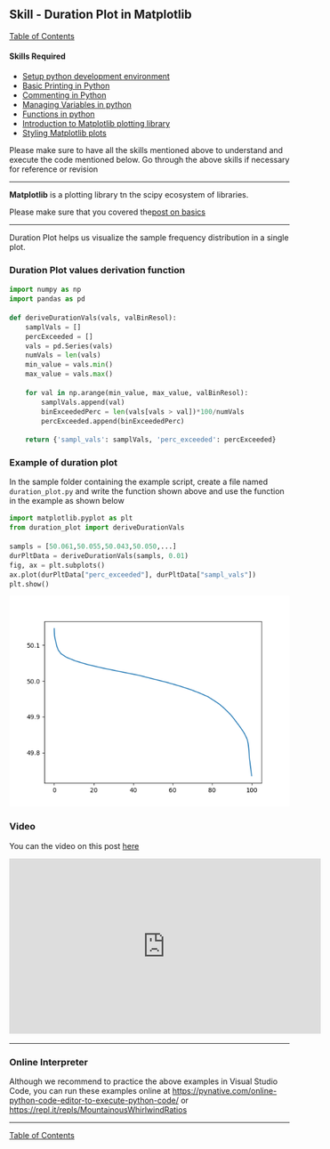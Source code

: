 ## Skill - Duration Plot in Matplotlib
[Table of Contents](https://nagasudhir.blogspot.com/2020/04/taming-python-table-of-contents.html)
#### Skills Required
* [Setup python development environment](https://nagasudhir.blogspot.com/2020/04/setup-python-development-environment_14.html)
* [Basic Printing in Python](https://nagasudhir.blogspot.com/2020/04/basic-printing-in-python.html)
* [Commenting in Python](https://nagasudhir.blogspot.com/2020/04/comments-in-python.html)
* [Managing Variables in python](https://nagasudhir.blogspot.com/2020/04/managing-variables-in-python.html)
* [Functions in python](https://nagasudhir.blogspot.com/2020/05/fucntions-in-python.html)
* [Introduction to Matplotlib plotting library](https://nagasudhir.blogspot.com/2020/05/intro-to-matplotlib.html)
* [Styling Matplotlib plots](https://nagasudhir.blogspot.com/2020/05/styling-matplotlib-plots.html)

Please make sure to have all the skills mentioned above to understand and execute the code mentioned below. Go through the above skills if necessary for reference or revision

<hr/>

**Matplotlib** is a plotting library tn the scipy ecosystem of libraries.

Please make sure that you covered the[post on basics](https://nagasudhir.blogspot.com/2020/05/intro-to-matplotlib.html)
<hr/>
Duration Plot helps us visualize the sample frequency distribution in a single plot.

### Duration Plot values derivation function
```python
import numpy as np
import pandas as pd

def deriveDurationVals(vals, valBinResol):
    samplVals = []
    percExceeded = []
    vals = pd.Series(vals)
    numVals = len(vals)
    min_value = vals.min()
    max_value = vals.max()

    for val in np.arange(min_value, max_value, valBinResol):
        samplVals.append(val)
        binExceededPerc = len(vals[vals > val])*100/numVals
        percExceeded.append(binExceededPerc)

    return {'sampl_vals': samplVals, 'perc_exceeded': percExceeded}
```

### Example of duration plot
In the sample  folder containing the example script, create a file named ```duration_plot.py``` and write the function shown above and use the function in the example as shown below
```python
import matplotlib.pyplot as plt
from duration_plot import deriveDurationVals

sampls = [50.061,50.055,50.043,50.050,...]
durPltData = deriveDurationVals(sampls, 0.01)
fig, ax = plt.subplots()
ax.plot(durPltData["perc_exceeded"], durPltData["sampl_vals"])
plt.show()
```
![matplotlib_duration_plot_demo](https://github.com/nagasudhirpulla/taming_python/raw/master/blog/skills/assets/img/matplotlib_duration_plot.png)

### Video
You can the video on this post [here](https://youtu.be/QYBAP0YxSZU)

<iframe width="560" height="315" src="https://www.youtube.com/embed/QYBAP0YxSZU" title="YouTube video player" frameborder="0" allow="accelerometer; autoplay; clipboard-write; encrypted-media; gyroscope; picture-in-picture" allowfullscreen></iframe>

<hr/>

### Online Interpreter
Although we recommend to practice the above examples in Visual Studio Code, you can run these examples online at https://pynative.com/online-python-code-editor-to-execute-python-code/ or https://repl.it/repls/MountainousWhirlwindRatios

<hr/>

[Table of Contents](https://nagasudhir.blogspot.com/2020/04/taming-python-table-of-contents.html)
<!--stackedit_data:
eyJoaXN0b3J5IjpbLTE5ODE5NTI0MzAsMTA1MDAxNDU0NCwtMT
U2OTYxODY1MSwtMTc2NjM1MTE5M119
-->